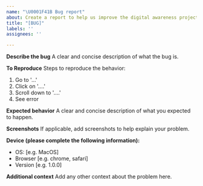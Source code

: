 ```yaml
---
name: "\U0001F41B Bug report"
about: Create a report to help us improve the digital awareness project
title: "[BUG]"
labels: ''
assignees: ''

---
```


**Describe the bug**
A clear and concise description of what the bug is.

**To Reproduce**
Steps to reproduce the behavior:
1. Go to '...'
2. Click on '....'
3. Scroll down to '....'
4. See error

**Expected behavior**
A clear and concise description of what you expected to happen.

**Screenshots**
If applicable, add screenshots to help explain your problem.

**Device (please complete the following information):**
 - OS: [e.g. MacOS]
 - Browser [e.g. chrome, safari]
 - Version [e.g. 1.0.0]

**Additional context**
Add any other context about the problem here.
